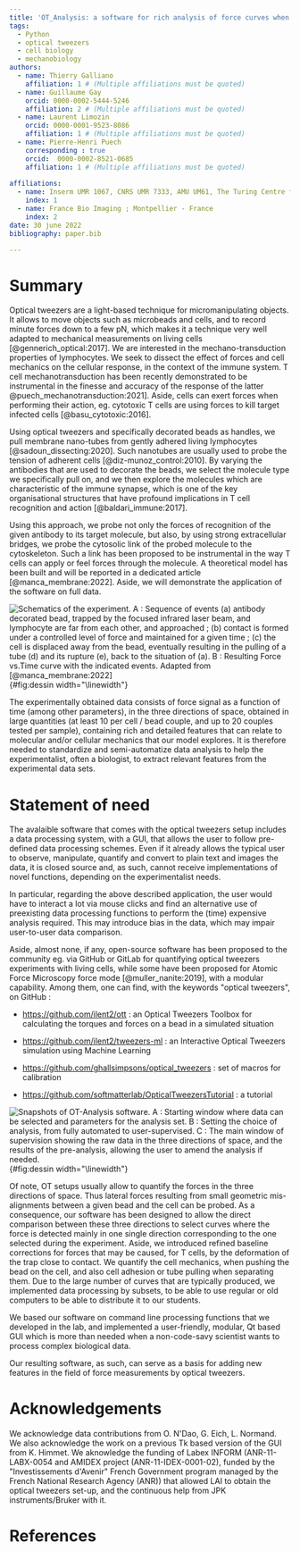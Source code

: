 ```yaml
---
title: 'OT_Analysis: a software for rich analysis of force curves when probing living cells with optical tweezers'
tags:
  - Python
  - optical tweezers
  - cell biology
  - mechanobiology
authors:
  - name: Thierry Galliano
    affiliation: 1 # (Multiple affiliations must be quoted)
  - name: Guillaume Gay
    orcid: 0000-0002-5444-5246
    affiliation: 2 # (Multiple affiliations must be quoted)
  - name: Laurent Limozin
    orcid: 0000-0001-9523-8086
    affiliation: 1 # (Multiple affiliations must be quoted)
  - name: Pierre-Henri Puech
    corresponding : true
    orcid:  0000-0002-8521-0685
    affiliation: 1 # (Multiple affiliations must be quoted)  
  
affiliations:
  - name: Inserm UMR 1067, CNRS UMR 7333, AMU UM61, The Turing Centre for Living Systems (CENTURI) ; Lab. Adhésion et Inflammation ; Marseille - France
    index: 1
  - name: France Bio Imaging ; Montpellier - France
    index: 2
date: 30 june 2022
bibliography: paper.bib

---
```



# Summary

Optical tweezers are a light-based technique for micromanipulating
objects. It allows to move objects such as microbeads and cells, and to
record minute forces down to a few pN, which makes it a technique very
well adapted to mechanical measurements on living cells
[@gennerich_optical:2017]. We are interested in the mechano-transduction
properties of lymphocytes. We seek to dissect the effect of forces and
cell mechanics on the cellular response, in the context of the immune
system. T cell mechanotransduction has been recently demonstrated to be
instrumental in the finesse and accuracy of the response of the latter
@puech_mechanotransduction:2021]. Aside, cells can exert forces when
performing their action, eg. cytotoxic T cells are using forces to kill
target infected cells [@basu_cytotoxic:2016].

Using optical tweezers and specifically decorated beads as handles, we
pull membrane nano-tubes from gently adhered living lymphocytes
[@sadoun_dissecting:2020]. Such nanotubes are usually used to probe the
tension of adherent cells [@diz-munoz_control:2010]. By varying the
antibodies that are used to decorate the beads, we select the molecule
type we specifically pull on, and we then explore the molecules which
are characteristic of the immune synapse, which is one of the key
organisational structures that have profound implications in T cell
recognition and action [@baldari_immune:2017].

Using this approach, we probe not only the forces of recognition of the
given antibody to its target molecule, but also, by using strong
extracellular bridges, we probe the cytosolic link of the probed
molecule to the cytoskeleton. Such a link has been proposed to be
instrumental in the way T cells can apply or feel forces through the
molecule. A theoretical model has been built and will be reported in a
dedicated article [@manca_membrane:2022]. Aside, we will demonstrate the
application of the software on full data.

![Schematics of the experiment. A : Sequence of events (a) antibody
decorated bead, trapped by the focused infrared laser beam, and
lymphocyte are far from each other, and approached ; (b) contact is
formed under a controlled level of force and maintained for a given time
; (c) the cell is displaced away from the bead, eventually resulting in
the pulling of a tube (d) and its rupture (e), back to the situation of
(a). B : Resulting Force vs.Time curve with the indicated events.
Adapted from [@manca_membrane:2022]](dessin2.png){#fig:dessin
width="\\linewidth"}

The experimentally obtained data consists of force signal as a function
of time (among other parameters), in the three directions of space,
obtained in large quantities (at least 10 per cell / bead couple, and up
to 20 couples tested per sample), containing rich and detailed features
that can relate to molecular and/or cellular mechanics that our model
explores. It is therefore needed to standardize and semi-automatize data
analysis to help the experimentalist, often a biologist, to extract
relevant features from the experimental data sets.

# Statement of need

The avalaible software that comes with the optical tweezers setup
includes a data processing system, with a GUI, that allows the user to
follow pre-defined data processing schemes. Even if it already allows
the typical user to observe, manipulate, quantify and convert to plain
text and images the data, it is closed source and, as such, cannot
receive implementations of novel functions, depending on the
experimentalist needs.

In particular, regarding the above described application, the user
would have to interact a lot via mouse clicks and find an alternative use
of preexisting data processing functions to perform the (time) expensive
analysis required. This may introduce bias in the data, which may impair
user-to-user data comparison.

Aside, almost none, if any, open-source software has been proposed to
the community eg. via GitHub or GitLab for quantifying optical tweezers
experiments with living cells, while some have been proposed for Atomic
Force Microscopy force mode [@muller_nanite:2019], with a modular
capability. Among them, one can find, with the keywords \"optical
tweezers\", on GitHub :

-   https://github.com/ilent2/ott : an Optical Tweezers Toolbox for
    calculating the torques and forces on a bead in a simulated
    situation

-   https://github.com/ilent2/tweezers-ml : an Interactive Optical
    Tweezers simulation using Machine Learning

-   https://github.com/ghallsimpsons/optical_tweezers : set of macros
    for calibration

-   https://github.com/softmatterlab/OpticalTweezersTutorial : a
    tutorial

![Snapshots of OT-Analysis software. A : Starting window where data can
be selected and parameters for the analysis set. B : Setting the choice
of analysis, from fully automated to user-supervised. C : The main window of
supervision showing the raw data in the three directions of space, and
the results of the pre-analysis, allowing the user to amend the analysis
if needed.](dessin.png){#fig:dessin width="\\linewidth"}

Of note, OT setups usually allow to quantify the forces in the
three directions of space. Thus lateral forces resulting from small
geometric mis-alignments between a given bead and the cell can be
probed. As a consequence, our software has been designed to allow the
direct comparison between these three directions to select
curves where the force is detected mainly in one single direction
corresponding to the one selected during the experiment. Aside, we
introduced refined baseline corrections for forces that may be caused,
for T cells, by the deformation of the trap close to contact. We
quantify the cell mechanics, when pushing the bead on the cell, and also
cell adhesion or tube pulling when separating them. Due to the large
number of curves that are typically produced, we implemented data
processing by subsets, to be able to use regular or old
computers to be able to distribute it to our students.

We based our software on command line processing functions that we
developed in the lab, and implemented a user-friendly, modular, Qt based
GUI which is more than needed when a non-code-savy scientist wants to
process complex biological data.

Our resulting software, as such, can serve as a basis for adding new
features in the field of force measurements by optical tweezers.

# Acknowledgements

We acknowledge data contributions from O. N'Dao, G. Eich, L. Normand. We
also acknowledge the work on a previous Tk based version of the GUI from
K. Himmet. We aknowledge the funding of Labex INFORM (ANR-11-LABX-0054
and AMIDEX project (ANR-11-IDEX-0001-02), funded by the
\"Investissements d'Avenir\" French Government program managed by the
French National Research Agency (ANR)) that allowed LAI to obtain the
optical tweezers set-up, and the continuous help from JPK
instruments/Bruker with it.

# References
